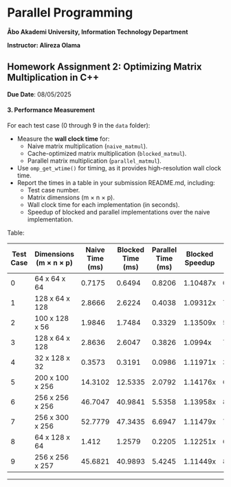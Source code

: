 # Parallel Programming

**Åbo Akademi University, Information Technology Department**

**Instructor: Alireza Olama**

## Homework Assignment 2: Optimizing Matrix Multiplication in C++

**Due Date**: 08/05/2025

#### 3. Performance Measurement

For each test case (0 through 9 in the `data` folder):

- Measure the **wall clock time** for:
    - Naive matrix multiplication (`naive_matmul`).
    - Cache-optimized matrix multiplication (`blocked_matmul`).
    - Parallel matrix multiplication (`parallel_matmul`).
- Use `omp_get_wtime()` for timing, as it provides high-resolution wall clock time.
- Report the times in a table in your submission README.md, including:
    - Test case number.
    - Matrix dimensions (m × n × p).
    - Wall clock time for each implementation (in seconds).
    - Speedup of blocked and parallel implementations over the naive implementation.

 Table:

| Test Case | Dimensions (m × n × p) | Naive Time (ms) | Blocked Time (ms) | Parallel Time (ms) |Blocked Speedup | Parallel Speedup |
|-----------|------------------------|-----------------|-------------------|--------------------|----------------|------------------|
| 0         | 64 x 64 x 64           | 0.7175          | 0.6494            | 0.8206             | 1.10487x       | 0.87436x         |
| 1         | 128 x 64 x 128         | 2.8666          | 2.6224            | 0.4038             | 1.09312x       | 7.09906x         |
| 2         | 100 x 128 x 56         | 1.9846          | 1.7484            | 0.3329             | 1.13509x       | 5.96155x         |
| 3         | 128 x 64 x 128         | 2.8636          | 2.6047            | 0.3826             | 1.0994x        | 7.48458x         |
| 4         | 32 x 128 x 32          | 0.3573          | 0.3191            | 0.0986             | 1.11971x       | 3.62373x         |
| 5         | 200 x 100 x 256        | 14.3102         | 12.5335           | 2.0792             | 1.14176x       | 6.88255x         |
| 6         | 256 x 256 x 256        | 46.7047         | 40.9841           | 5.5358             | 1.13958x       | 8.43685x         |
| 7         | 256 x 300 x 256        | 52.7779         | 47.3435           | 6.6947             | 1.11479x       | 7.88353x         |
| 8         | 64 x 128 x 64          | 1.412           | 1.2579            | 0.2205             | 1.12251x       | 6.40363x         |
| 9         | 256 x 256 x 257        | 45.6821         | 40.9893           | 5.4245             | 1.11449x       | 8.42144x         |



---
